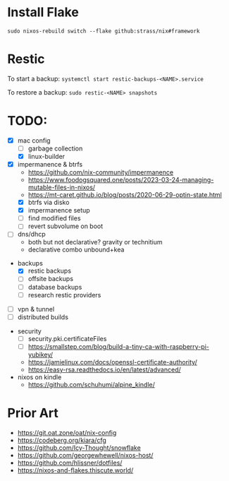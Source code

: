 # Install Flake
`sudo nixos-rebuild switch --flake github:strass/nix#framework`

# Restic
To start a backup: `systemctl start restic-backups-<NAME>.service`

To restore a backup: `sudo restic-<NAME> snapshots`

# TODO:
- [x] mac config
  - [ ] garbage collection
  - [x] linux-builder
- [x] impermanence & btrfs
  - https://github.com/nix-community/impermanence
  - https://www.foodogsquared.one/posts/2023-03-24-managing-mutable-files-in-nixos/
  - https://mt-caret.github.io/blog/posts/2020-06-29-optin-state.html
  - [x] btrfs via disko
  - [x] impermanence setup
  - [ ] find modified files
  - [ ] revert subvolume on boot
- [ ] dns/dhcp
  - both but not declarative? gravity or technitium
  - declarative combo unbound+kea
- backups
  - [x] restic backups
  - [ ] offsite backups
  - [ ] database backups
  - [ ] research restic providers
- [ ] vpn & tunnel
- [ ] distributed builds
- security
  - [ ] security.pki.certificateFiles
  - [ ] https://smallstep.com/blog/build-a-tiny-ca-with-raspberry-pi-yubikey/
  - https://jamielinux.com/docs/openssl-certificate-authority/
  - https://easy-rsa.readthedocs.io/en/latest/advanced/
- nixos on kindle
  - https://github.com/schuhumi/alpine_kindle/

# Prior Art
- https://git.oat.zone/oat/nix-config
- https://codeberg.org/kiara/cfg
- https://github.com/Icy-Thought/snowflake
- https://github.com/georgewhewell/nixos-host/
- https://github.com/hlissner/dotfiles/
- https://nixos-and-flakes.thiscute.world/